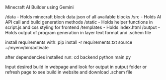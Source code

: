 Minecraft AI Builder using Gemini

/data
    - Holds minecraft block data json of all available blocks
/src
    - Holds AI API call and build generation methods
/static
    - Holds helper functions in script.js and css styling for frontend
/templates
    - Holds index.html
/output
    - Holds output of program generation in layer text format and .schem file

install requirements with:
pip install -r requirements.txt
source ~/myenv/bin/activate

after dependencies installed run:
cd backend
python main.py

Input desired build in webpage and look for output in output folder or refresh page to see build in website and download .schem file